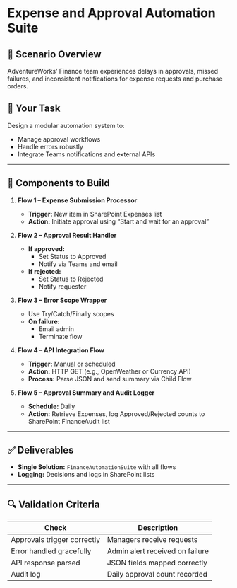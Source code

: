 # Expense and Approval Automation Suite

## 🎯 Scenario Overview

AdventureWorks’ Finance team experiences delays in approvals, missed failures, and inconsistent notifications for expense requests and purchase orders.

## 🧩 Your Task

Design a modular automation system to:
- Manage approval workflows
- Handle errors robustly
- Integrate Teams notifications and external APIs

---

## 🧱 Components to Build

1. **Flow 1 – Expense Submission Processor**
    - **Trigger:** New item in SharePoint Expenses list
    - **Action:** Initiate approval using “Start and wait for an approval”

2. **Flow 2 – Approval Result Handler**
    - **If approved:**  
        - Set Status to Approved  
        - Notify via Teams and email
    - **If rejected:**  
        - Set Status to Rejected  
        - Notify requester

3. **Flow 3 – Error Scope Wrapper**
    - Use Try/Catch/Finally scopes
    - **On failure:**  
        - Email admin  
        - Terminate flow

4. **Flow 4 – API Integration Flow**
    - **Trigger:** Manual or scheduled
    - **Action:** HTTP GET (e.g., OpenWeather or Currency API)
    - **Process:** Parse JSON and send summary via Child Flow

5. **Flow 5 – Approval Summary and Audit Logger**
    - **Schedule:** Daily
    - **Action:** Retrieve Expenses, log Approved/Rejected counts to SharePoint FinanceAudit list

---

## ✅ Deliverables

- **Single Solution:** `FinanceAutomationSuite` with all flows
- **Logging:** Decisions and logs in SharePoint lists

---

## 🔍 Validation Criteria

| Check                      | Description                          |
|----------------------------|--------------------------------------|
| Approvals trigger correctly| Managers receive requests            |
| Error handled gracefully   | Admin alert received on failure      |
| API response parsed        | JSON fields mapped correctly         |
| Audit log                  | Daily approval count recorded        |